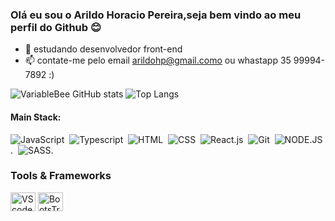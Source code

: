 ### Olá eu sou o Arildo Horacio Pereira,seja bem vindo ao meu perfil do Github 😊

- 🌱 estudando desenvolvedor front-end
- 📫 contate-me pelo email arildohp@gmail.como ou whastapp 35 99994-7892 :)

![VariableBee GitHub stats](https://github-readme-stats.vercel.app/api?username=arildohp&show_icons=true&theme=highcontrast)
![Top Langs](https://github-readme-stats.vercel.app/api/top-langs/?username=arildohp&layout_icons=true&theme=highcontrast)


#### Main Stack:


![JavaScript](https://img.shields.io/badge/JavaScript-F7DF1E?style=for-the-badge&logo=javascript&logoColor=black)&nbsp;
![Typescript](https://img.shields.io/badge/TypeScript-007ACC?style=for-the-badge&logo=typescript&logoColor=white)&nbsp;
![HTML](https://img.shields.io/badge/HTML5-E34F26?style=for-the-badge&logo=html5&logoColor=white)&nbsp;
![CSS](https://img.shields.io/badge/CSS3-1572B6?style=for-the-badge&logo=css3&logoColor=white)&nbsp;
![React.js](https://img.shields.io/badge/React-20232A?style=for-the-badge&logo=react&logoColor=61DAFB)&nbsp;
![Git](https://img.shields.io/badge/GIT-E44C30?style=for-the-badge&logo=git&logoColor=white)&nbsp;
![NODE.JS](https://img.shields.io/badge/Node.js-43853D?style=for-the-badge&logo=node.js&logoColor=white).&nbsp;
![SASS](https://img.shields.io/badge/Sass-CC6699?style=for-the-badge&logo=sass&logoColor=white).&nbsp;

  <div style="flex-basis: 48%;">
    <h3>Tools & Frameworks</h3>
    <img align="center" alt="VScode" height="30" width="40" src="https://cdn.jsdelivr.net/gh/devicons/devicon/icons/vscode/vscode-original.svg">
     <img align="center" alt="BootsTrap" height="30" width="40" src="https://cdn.jsdelivr.net/gh/devicons/devicon/icons/bootstrap/bootstrap-original.svg">




